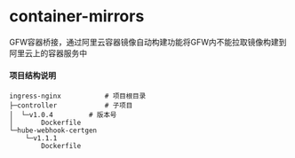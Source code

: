 # container-mirrors
GFW容器桥接，通过阿里云容器镜像自动构建功能将GFW内不能拉取镜像构建到阿里云上的容器服务中

#### 项目结构说明

```shell
ingress-nginx			# 项目根目录
├─controller			# 子项目
│  └─v1.0.4			# 版本号
│ 		Dockerfile	
└─hube-webhook-certgen
    └─v1.1.1
 		Dockerfile	
```

